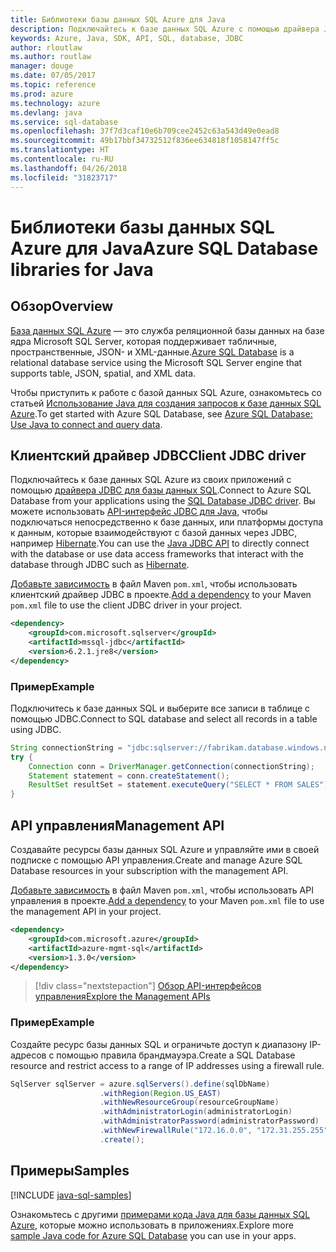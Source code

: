 ```yaml
---
title: Библиотеки базы данных SQL Azure для Java
description: Подключайтесь к базе данных SQL Azure с помощью драйвера JDBC или управляйте экземплярами базы данных Azure SQL помощью API управления.
keywords: Azure, Java, SDK, API, SQL, database, JDBC
author: rloutlaw
ms.author: routlaw
manager: douge
ms.date: 07/05/2017
ms.topic: reference
ms.prod: azure
ms.technology: azure
ms.devlang: java
ms.service: sql-database
ms.openlocfilehash: 37f7d3caf10e6b709cee2452c63a543d49e0ead8
ms.sourcegitcommit: 49b17bbf34732512f836ee634818f1058147ff5c
ms.translationtype: HT
ms.contentlocale: ru-RU
ms.lasthandoff: 04/26/2018
ms.locfileid: "31823717"
---
```

# <a name="azure-sql-database-libraries-for-java"></a><span data-ttu-id="bc7de-104">Библиотеки базы данных SQL Azure для Java</span><span class="sxs-lookup"><span data-stu-id="bc7de-104">Azure SQL Database libraries for Java</span></span>

## <a name="overview"></a><span data-ttu-id="bc7de-105">Обзор</span><span class="sxs-lookup"><span data-stu-id="bc7de-105">Overview</span></span>

<span data-ttu-id="bc7de-106">[База данных SQL Azure](/azure/sql-database/sql-database-technical-overview) — это служба реляционной базы данных на базе ядра Microsoft SQL Server, которая поддерживает табличные, пространственные, JSON- и XML-данные.</span><span class="sxs-lookup"><span data-stu-id="bc7de-106">[Azure SQL Database](/azure/sql-database/sql-database-technical-overview) is a relational database service using the Microsoft SQL Server engine that supports table, JSON, spatial, and XML data.</span></span> 

<span data-ttu-id="bc7de-107">Чтобы приступить к работе с базой данных SQL Azure, ознакомьтесь со статьей [Использование Java для создания запросов к базе данных SQL Azure](/azure/sql-database/sql-database-connect-query-java).</span><span class="sxs-lookup"><span data-stu-id="bc7de-107">To get started with Azure SQL Database, see [Azure SQL Database: Use Java to connect and query data](/azure/sql-database/sql-database-connect-query-java).</span></span>

## <a name="client-jdbc-driver"></a><span data-ttu-id="bc7de-108">Клиентский драйвер JDBC</span><span class="sxs-lookup"><span data-stu-id="bc7de-108">Client JDBC driver</span></span>

<span data-ttu-id="bc7de-109">Подключайтесь к базе данных SQL Azure из своих приложений с помощью [драйвера JDBC для базы данных SQL](/sql/connect/jdbc/microsoft-jdbc-driver-for-sql-server).</span><span class="sxs-lookup"><span data-stu-id="bc7de-109">Connect to Azure SQL Database from your applications using the [SQL Database JDBC driver](/sql/connect/jdbc/microsoft-jdbc-driver-for-sql-server).</span></span> <span data-ttu-id="bc7de-110">Вы можете использовать [API-интерфейс JDBC для Java](https://docs.oracle.com/javase/8/docs/technotes/guides/jdbc/), чтобы подключаться непосредственно к базе данных, или платформы доступа к данным, которые взаимодействуют с базой данных через JDBC, например [Hibernate](http://hibernate.org/).</span><span class="sxs-lookup"><span data-stu-id="bc7de-110">You can use the [Java JDBC API](https://docs.oracle.com/javase/8/docs/technotes/guides/jdbc/) to directly connect with the database or use data access frameworks that interact with the database through JDBC such as [Hibernate](http://hibernate.org/).</span></span>

<span data-ttu-id="bc7de-111">[Добавьте зависимость](https://maven.apache.org/guides/getting-started/index.html#How_do_I_use_external_dependencies) в файл Maven `pom.xml`, чтобы использовать клиентский драйвер JDBC в проекте.</span><span class="sxs-lookup"><span data-stu-id="bc7de-111">[Add a dependency](https://maven.apache.org/guides/getting-started/index.html#How_do_I_use_external_dependencies) to your Maven `pom.xml` file to use the client JDBC driver in your project.</span></span>


```XML
<dependency>
    <groupId>com.microsoft.sqlserver</groupId>
    <artifactId>mssql-jdbc</artifactId>
    <version>6.2.1.jre8</version>
</dependency>
```   

### <a name="example"></a><span data-ttu-id="bc7de-112">Пример</span><span class="sxs-lookup"><span data-stu-id="bc7de-112">Example</span></span>

<span data-ttu-id="bc7de-113">Подключитесь к базе данных SQL и выберите все записи в таблице с помощью JDBC.</span><span class="sxs-lookup"><span data-stu-id="bc7de-113">Connect to SQL database and select all records in a table using JDBC.</span></span>

```java
String connectionString = "jdbc:sqlserver://fabrikam.database.windows.net:1433;database=fiber;user=raisa;password=testpass;encrypt=true;hostNameInCertificate=*.database.windows.net;loginTimeout=30;";
try {
    Connection conn = DriverManager.getConnection(connectionString);
    Statement statement = conn.createStatement();
    ResultSet resultSet = statement.executeQuery("SELECT * FROM SALES");
}  
```

## <a name="management-api"></a><span data-ttu-id="bc7de-114">API управления</span><span class="sxs-lookup"><span data-stu-id="bc7de-114">Management API</span></span>

<span data-ttu-id="bc7de-115">Создавайте ресурсы базы данных SQL Azure и управляйте ими в своей подписке с помощью API управления.</span><span class="sxs-lookup"><span data-stu-id="bc7de-115">Create and manage Azure SQL Database resources in your subscription with the management API.</span></span>   

<span data-ttu-id="bc7de-116">[Добавьте зависимость](https://maven.apache.org/guides/getting-started/index.html#How_do_I_use_external_dependencies) в файл Maven `pom.xml`, чтобы использовать API управления в проекте.</span><span class="sxs-lookup"><span data-stu-id="bc7de-116">[Add a dependency](https://maven.apache.org/guides/getting-started/index.html#How_do_I_use_external_dependencies) to your Maven `pom.xml` file to use the management API in your project.</span></span>


```XML
<dependency>
    <groupId>com.microsoft.azure</groupId>
    <artifactId>azure-mgmt-sql</artifactId>
    <version>1.3.0</version>
</dependency>
```

> [!div class="nextstepaction"]
> [<span data-ttu-id="bc7de-117">Обзор API-интерфейсов управления</span><span class="sxs-lookup"><span data-stu-id="bc7de-117">Explore the Management APIs</span></span>](/java/api/overview/azure/sql/management)

### <a name="example"></a><span data-ttu-id="bc7de-118">Пример</span><span class="sxs-lookup"><span data-stu-id="bc7de-118">Example</span></span>

<span data-ttu-id="bc7de-119">Создайте ресурс базы данных SQL и ограничьте доступ к диапазону IP-адресов с помощью правила брандмауэра.</span><span class="sxs-lookup"><span data-stu-id="bc7de-119">Create a SQL Database resource and restrict access to a range of IP addresses using a firewall rule.</span></span>

```java
SqlServer sqlServer = azure.sqlServers().define(sqlDbName)
                    .withRegion(Region.US_EAST)
                    .withNewResourceGroup(resourceGroupName)
                    .withAdministratorLogin(administratorLogin)
                    .withAdministratorPassword(administratorPassword)
                    .withNewFirewallRule("172.16.0.0", "172.31.255.255")
                    .create();
```

## <a name="samples"></a><span data-ttu-id="bc7de-120">Примеры</span><span class="sxs-lookup"><span data-stu-id="bc7de-120">Samples</span></span>

[!INCLUDE [java-sql-samples](../docs-ref-conceptual/includes/sql.md)]

<span data-ttu-id="bc7de-121">Ознакомьтесь с другими [примерами кода Java для базы данных SQL Azure](https://azure.microsoft.com/resources/samples/?platform=java&term=SQL), которые можно использовать в приложениях.</span><span class="sxs-lookup"><span data-stu-id="bc7de-121">Explore more [sample Java code for Azure SQL Database](https://azure.microsoft.com/resources/samples/?platform=java&term=SQL) you can use in your apps.</span></span>